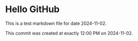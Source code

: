 # Hello GitHub
This is a test markdown file for date 2024-11-02.

This commit was created at exactly 12:00 PM on 2024-11-02.
